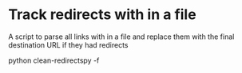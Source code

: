 # Track redirects with in a file
A script to parse all links with in a file and replace them with the final destination URL if they had redirects

python clean-redirectspy -f <inputfile>

